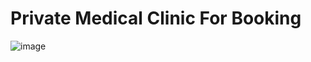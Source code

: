 # Private Medical Clinic For Booking
![image](https://github.com/DuyThong28/Private-Medical-Clinic-For-Patient/assets/116278919/6dc34e9c-1139-4abe-8ac2-fa0339b93008)





